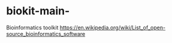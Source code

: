 # biokit-main-
Bioinformatics toolkit 
https://en.wikipedia.org/wiki/List_of_open-source_bioinformatics_software
